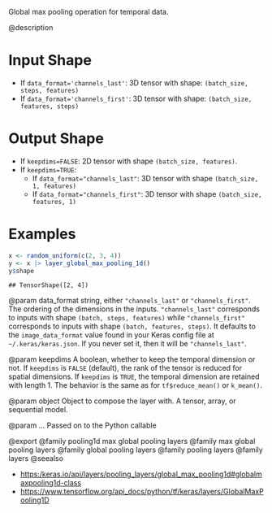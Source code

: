 Global max pooling operation for temporal data.

@description

# Input Shape
- If `data_format='channels_last'`:
    3D tensor with shape:
    `(batch_size, steps, features)`
- If `data_format='channels_first'`:
    3D tensor with shape:
    `(batch_size, features, steps)`

# Output Shape
- If `keepdims=FALSE`:
    2D tensor with shape `(batch_size, features)`.
- If `keepdims=TRUE`:
    - If `data_format="channels_last"`:
        3D tensor with shape `(batch_size, 1, features)`
    - If `data_format="channels_first"`:
        3D tensor with shape `(batch_size, features, 1)`

# Examples

```r
x <- random_uniform(c(2, 3, 4))
y <- x |> layer_global_max_pooling_1d()
y$shape
```

```
## TensorShape([2, 4])
```

@param data_format
string, either `"channels_last"` or `"channels_first"`.
The ordering of the dimensions in the inputs. `"channels_last"`
corresponds to inputs with shape `(batch, steps, features)`
while `"channels_first"` corresponds to inputs with shape
`(batch, features, steps)`. It defaults to the `image_data_format`
value found in your Keras config file at `~/.keras/keras.json`.
If you never set it, then it will be `"channels_last"`.

@param keepdims
A boolean, whether to keep the temporal dimension or not.
If `keepdims` is `FALSE` (default), the rank of the tensor is
reduced for spatial dimensions. If `keepdims` is `TRUE`, the
temporal dimension are retained with length 1.
The behavior is the same as for `tf$reduce_mean()` or `k_mean()`.

@param object
Object to compose the layer with. A tensor, array, or sequential model.

@param ...
Passed on to the Python callable

@export
@family pooling1d max global pooling layers
@family max global pooling layers
@family global pooling layers
@family pooling layers
@family layers
@seealso
+ <https:/keras.io/api/layers/pooling_layers/global_max_pooling1d#globalmaxpooling1d-class>
+ <https://www.tensorflow.org/api_docs/python/tf/keras/layers/GlobalMaxPooling1D>
